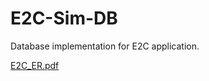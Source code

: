 # E2C-Sim-DB
Database implementation for E2C application.

[E2C_ER.pdf](https://github.com/ConnorRawls/E2C-Sim-DB/files/9998303/E2C_ER.pdf)
